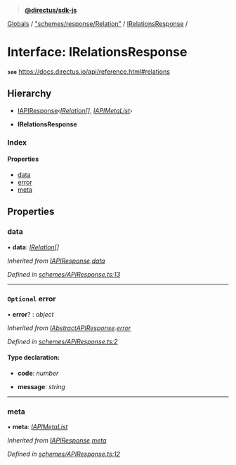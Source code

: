 > **[@directus/sdk-js](../README.md)**

[Globals](../README.md) / ["schemes/response/Relation"](../modules/_schemes_response_relation_.md) / [IRelationsResponse](_schemes_response_relation_.irelationsresponse.md) /

# Interface: IRelationsResponse

**`see`** https://docs.directus.io/api/reference.html#relations

## Hierarchy

  * [IAPIResponse](_schemes_apiresponse_.iapiresponse.md)‹*[IRelation](_schemes_directus_relation_.irelation.md)[]*, *[IAPIMetaList](_schemes_apiresponse_.iapimetalist.md)*›

  * **IRelationsResponse**

### Index

#### Properties

* [data](_schemes_response_relation_.irelationsresponse.md#data)
* [error](_schemes_response_relation_.irelationsresponse.md#optional-error)
* [meta](_schemes_response_relation_.irelationsresponse.md#meta)

## Properties

###  data

• **data**: *[IRelation](_schemes_directus_relation_.irelation.md)[]*

*Inherited from [IAPIResponse](_schemes_apiresponse_.iapiresponse.md).[data](_schemes_apiresponse_.iapiresponse.md#data)*

*Defined in [schemes/APIResponse.ts:13](https://github.com/janbiasi/sdk-js/blob/b445ae7/src/schemes/APIResponse.ts#L13)*

___

### `Optional` error

• **error**? : *object*

*Inherited from [IAbstractAPIResponse](_schemes_apiresponse_.iabstractapiresponse.md).[error](_schemes_apiresponse_.iabstractapiresponse.md#optional-error)*

*Defined in [schemes/APIResponse.ts:2](https://github.com/janbiasi/sdk-js/blob/b445ae7/src/schemes/APIResponse.ts#L2)*

#### Type declaration:

* **code**: *number*

* **message**: *string*

___

###  meta

• **meta**: *[IAPIMetaList](_schemes_apiresponse_.iapimetalist.md)*

*Inherited from [IAPIResponse](_schemes_apiresponse_.iapiresponse.md).[meta](_schemes_apiresponse_.iapiresponse.md#meta)*

*Defined in [schemes/APIResponse.ts:12](https://github.com/janbiasi/sdk-js/blob/b445ae7/src/schemes/APIResponse.ts#L12)*